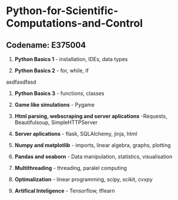 # Python-for-Scientific-Computations-and-Control 
## Codename: E375004


1. **Python Basics 1** - installation, IDEs, data types

1. **Python Basics 2** - for, while, if

  asdfasdfasd

1. **Python Basics 3** - functions, classes

1. **Game like simulations** - Pygame

1. **Html parsing, webscraping and server aplications** -Requests, Beautifulsoup, SimpleHTTPServer

1. **Server aplications** - flask, SQLAlchemy, jinja, html

1. **Numpy and matplotlib** - imports, linear algebra, graphs, plotting

1. **Pandas and seaborn** - Data manipulation, statistics, visualisation

1. **Multithreading** - threading, paralel computing

1. **Optimalization** - linear programming, scipy, scikit, cvxpy

1. **Artifical Inteligence** - Tensorflow, tflearn

